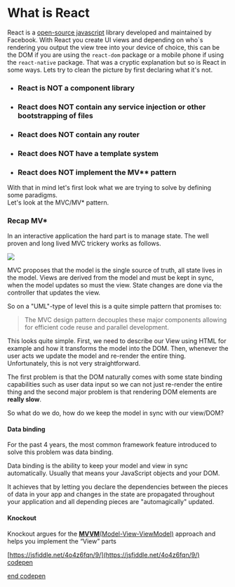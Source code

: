 # What is React

React is a [open-source javascript](https://github.com/facebook/react) library developed and maintained by Facebook. With React you create UI views and depending on who´s rendering you output the view tree into your device of choice, this can be the DOM if you are using the `react-dom` package or a mobile phone if using the `react-native` package. That was a cryptic explanation but so is React in some ways. Lets try to clean the picture by first declaring what it's not. 

* ### React is NOT a component library
* ### React does NOT contain any service injection or other bootstrapping of files
* ### React does NOT contain any router
* ### React does NOT have a template system
* ### React does NOT implement the MV\*\* pattern

With that in mind let's first look what we are trying to solve by defining some paradigms.  
Let's look at the MVC/MV\* pattern.

### Recap MV\*

In an interactive application the hard part is to manage state. The well proven and long lived MVC trickery works as follows.

![](https://upload.wikimedia.org/wikipedia/commons/9/9d/MVC-basic.svg)

MVC proposes that the model is the single source of truth, all state lives in the model. Views are derived from the model and must be kept in sync, when the model updates so must the view. State changes are done via the controller that updates the view.

So on a "UML"-type of level this is a quite simple pattern that promises to:

> The MVC design pattern decouples these major components allowing for efficient code reuse and parallel development.

This looks quite simple. First, we need to describe our View using HTML for example and how it transforms the model into the DOM. Then, whenever the user acts we update the model and re-render the entire thing. Unfortunately, this is not very straightforward.

The first problem is that the DOM naturally comes with some state binding capabilities such as user data input so we can not just re-render the entire thing and the second major problem is that rendering DOM elements are **really slow**.

So what do we do, how do we keep the model in sync with our view/DOM?

#### Data binding

For the past 4 years, the most common framework feature introduced to solve this problem was data binding.

Data binding is the ability to keep your model and view in sync automatically. Usually that means your JavaScript objects and your DOM.

It achieves that by letting you declare the dependencies between the pieces of data in your app and changes in the state are propagated throughout your application and all depending pieces are "automagically" updated.

#### Knockout

Knockout argues for the [**MVVM**\(Model-View-ViewModel\)](http://knockoutjs.com/documentation/observables.html) approach and helps you implement the “View” parts

[https://jsfiddle.net/4o4z6fqn/9/](https://jsfiddle.net/4o4z6fqn/9/)  
[codepen](http://codepen.io/Pesven/pen/bqKELq)

[end codepen](http://codepen.io/Pesven/pen/bqKELq)


